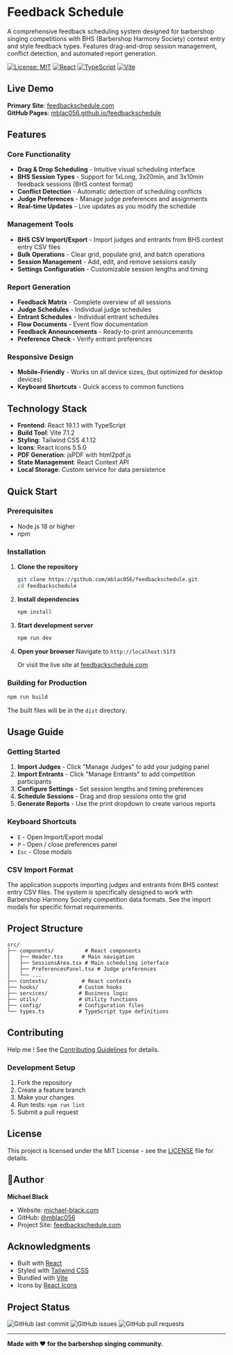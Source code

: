 # Feedback Schedule

A comprehensive feedback scheduling system designed for barbershop singing competitions with BHS (Barbershop Harmony Society) contest entry and style feedback types. Features drag-and-drop session management, conflict detection, and automated report generation.

[![License: MIT](https://img.shields.io/badge/License-MIT-yellow.svg)](https://opensource.org/licenses/MIT)
[![React](https://img.shields.io/badge/React-19.1.1-blue.svg)](https://reactjs.org/)
[![TypeScript](https://img.shields.io/badge/TypeScript-5.8.3-blue.svg)](https://www.typescriptlang.org/)
[![Vite](https://img.shields.io/badge/Vite-7.1.2-646CFF.svg)](https://vitejs.dev/)

## Live Demo

**Primary Site**: [feedbackschedule.com](https://feedbackschedule.com)  
**GitHub Pages**: [mblac056.github.io/feedbackschedule](https://mblac056.github.io/feedbackschedule)

## Features

### Core Functionality
- **Drag & Drop Scheduling** - Intuitive visual scheduling interface
- **BHS Session Types** - Support for 1xLong, 3x20min, and 3x10min feedback sessions (BHS contest format)
- **Conflict Detection** - Automatic detection of scheduling conflicts
- **Judge Preferences** - Manage judge preferences and assignments
- **Real-time Updates** - Live updates as you modify the schedule

### Management Tools
- **BHS CSV Import/Export** - Import judges and entrants from BHS contest entry CSV files
- **Bulk Operations** - Clear grid, populate grid, and batch operations
- **Session Management** - Add, edit, and remove sessions easily
- **Settings Configuration** - Customizable session lengths and timing

### Report Generation
- **Feedback Matrix** - Complete overview of all sessions
- **Judge Schedules** - Individual judge schedules
- **Entrant Schedules** - Individual entrant schedules
- **Flow Documents** - Event flow documentation
- **Feedback Announcements** - Ready-to-print announcements
- **Preference Check** - Verify entrant preferences

### Responsive Design
- **Mobile-Friendly** - Works on all device sizes, (but optimized for desktop devices)
- **Keyboard Shortcuts** - Quick access to common functions

## Technology Stack

- **Frontend**: React 19.1.1 with TypeScript
- **Build Tool**: Vite 7.1.2
- **Styling**: Tailwind CSS 4.1.12
- **Icons**: React Icons 5.5.0
- **PDF Generation**: jsPDF with html2pdf.js
- **State Management**: React Context API
- **Local Storage**: Custom service for data persistence

## Quick Start

### Prerequisites
- Node.js 18 or higher
- npm

### Installation

1. **Clone the repository**
   ```bash
   git clone https://github.com/mblac056/feedbackschedule.git
   cd feedbackschedule
   ```

2. **Install dependencies**
   ```bash
   npm install
   ```

3. **Start development server**
   ```bash
   npm run dev
   ```

4. **Open your browser**
   Navigate to `http://localhost:5173`

   Or visit the live site at [feedbackschedule.com](https://feedbackschedule.com)

### Building for Production

```bash
npm run build
```

The built files will be in the `dist` directory.

## Usage Guide

### Getting Started

1. **Import Judges** - Click "Manage Judges" to add your judging panel
2. **Import Entrants** - Click "Manage Entrants" to add competition participants
3. **Configure Settings** - Set session lengths and timing preferences
4. **Schedule Sessions** - Drag and drop sessions onto the grid
5. **Generate Reports** - Use the print dropdown to create various reports

### Keyboard Shortcuts

- `E` - Open Import/Export modal
- `P` - Open / close preferences panel
- `Esc` - Close modals

### CSV Import Format

The application supports importing judges and entrants from BHS contest entry CSV files. The system is specifically designed to work with Barbershop Harmony Society competition data formats. See the import modals for specific format requirements.

## Project Structure

```
src/
├── components/          # React components
│   ├── Header.tsx      # Main navigation
│   ├── SessionsArea.tsx # Main scheduling interface
│   ├── PreferencesPanel.tsx # Judge preferences
│   └── ...
├── contexts/           # React contexts
├── hooks/             # Custom hooks
├── services/          # Business logic
├── utils/             # Utility functions
├── config/            # Configuration files
└── types.ts           # TypeScript type definitions
```

## Contributing

Help me ! See the [Contributing Guidelines](CONTRIBUTING.md) for details.

### Development Setup

1. Fork the repository
2. Create a feature branch
3. Make your changes
4. Run tests: `npm run lint`
5. Submit a pull request

## License

This project is licensed under the MIT License - see the [LICENSE](LICENSE) file for details.

## 👨Author

**Michael Black**
- Website: [michael-black.com](https://michael-black.com)
- GitHub: [@mblac056](https://github.com/mblac056)
- Project Site: [feedbackschedule.com](https://feedbackschedule.com)

## Acknowledgments

- Built with [React](https://reactjs.org/)
- Styled with [Tailwind CSS](https://tailwindcss.com/)
- Bundled with [Vite](https://vitejs.dev/)
- Icons by [React Icons](https://react-icons.github.io/react-icons/)

## Project Status

![GitHub last commit](https://img.shields.io/github/last-commit/mblac056/feedbackschedule)
![GitHub issues](https://img.shields.io/github/issues/mblac056/feedbackschedule)
![GitHub pull requests](https://img.shields.io/github/issues-pr/mblac056/feedbackschedule)

---

**Made with ❤️ for the barbershop singing community.**